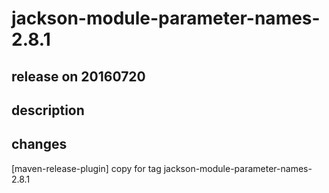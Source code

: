 # jackson-module-parameter-names-2.8.1

## release on 20160720

## description

## changes

[maven-release-plugin] copy for tag jackson-module-parameter-names-2.8.1

